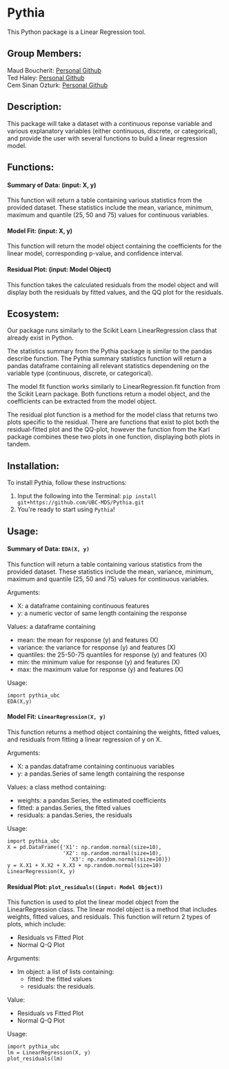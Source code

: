 # Pythia
This Python package is a Linear Regression tool.

## Group Members:
Maud Boucherit:  [Personal Github](https://github.com/MaudBoucherit)  
Ted Haley: [Personal Github](https://github.com/TedHaley)  
Cem Sinan Ozturk:  [Personal Github](https://github.com/cemsinano)  

## Description:
This package will take a dataset with a continuous reponse variable and various explanatory variables (either continuous, discrete, or categorical), and provide the user with several functions to bulid a linear regression model. 

## Functions:  
#### Summary of Data: (input: X, y)    

This function will return a table containing various statistics from the provided dataset. These statistics include the mean, variance, minimum, maximum and quantile (25, 50 and 75) values for continuous variables.

#### Model Fit: (input: X, y)  

This function will return the model object containing the coefficients for the linear model, corresponding p-value, and confidence interval.

#### Residual Plot: (input: Model Object) 
This function takes the calculated residuals from the model object and will display both the residuals by fitted values, and the QQ plot for the residuals.

## Ecosystem:
Our package runs similarly to the Scikit Learn LinearRegression class that already exist in Python.

The statistics summary from the Pythia package is similar to the pandas describe function. The Pythia summary statistics function will return a pandas dataframe containing all relevant statistics dependening on the variable type (continuous, discrete, or categorical).

The model fit function works similarly to LinearRegression.fit function from the Scikit Learn package. Both functions return a model object, and the coefficients can be extracted from the model object. 

The residual plot function is a method for the model class that returns two plots specific to the residual. There are functions that exist to plot both the residual-fitted plot and the QQ-plot, however the function from the Karl package combines these two plots in one function, displaying both plots in tandem. 

## Installation:
To install Pythia, follow these instructions:  
1. Input the following into the Terminal: `pip install git+https://github.com/UBC-MDS/Pythia.git`  
2. You're ready to start using `Pythia`!

## Usage:
#### Summary of Data: `EDA(X, y)`   
This function will return a table containing various statistics from the provided dataset. These statistics include the mean, variance, minimum, maximum and quantile (25, 50 and 75) values for continuous variables.

Arguments:

  - X: a dataframe containing continuous features
  - y: a numeric vector of same length containing the response

Values: a dataframe containing 

  - mean: the mean for response (y) and features (X)
  - variance: the variance for response (y) and features (X)
  - quantiles: the 25-50-75 quantiles for response (y) and features (X)
  - min: the minimum value for response (y) and features (X)
  - max: the maximum value for response (y) and features (X)
  
Usage: 

```
import pythia_ubc
EDA(X,y)
```

#### Model Fit: `LinearRegression(X, y)` 

 This function returns a method object containing the weights, fitted values, and residuals from fitting a linear regression of y on X.
 
Arguments:
 
   - X: a pandas.dataframe containing continuous variables 
   - y: a pandas.Series of same length containing the response

Values: a class method containing:

  - weights: a pandas.Series, the estimated coefficients
  - fitted: a pandas.Series, the fitted values
  - residuals: a pandas.Series, the residuals

Usage:

```
import pythia_ubc
X = pd.DataFrame({'X1': np.random.normal(size=10), 
                  'X2': np.random.normal(size=10),
                    'X3': np.random.normal(size=10)})
y = X.X1 + X.X2 + X.X3 + np.random.normal(size=10)
LinearRegression(X, y)
```

#### Residual Plot: `plot_residuals((input: Model Object))` 

This function is used to plot the linear model object from the LinearRegression class. The linear model object is a method that includes weights, fitted values, and residuals. This function will return 2 types of plots, which include:

  - Residuals vs Fitted Plot
  - Normal Q-Q Plot

Arguments:

  - lm object: a list of lists containing:
  	- fitted: the fitted values
  	- residuals: the residuals.

Value:

  - Residuals vs Fitted Plot
  - Normal Q-Q Plot
  
Usage:

```
import pythia_ubc
lm = LinearRegression(X, y)
plot_residuals(lm)
```
